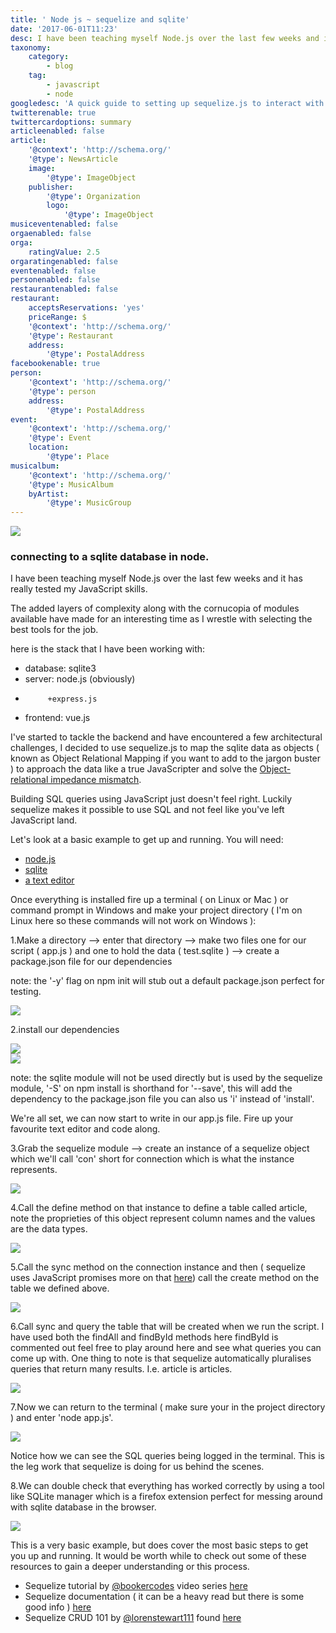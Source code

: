 ```yaml
---
title: ' Node js ~ sequelize and sqlite'
date: '2017-06-01T11:23'
desc: I have been teaching myself Node.js over the last few weeks and it has really tested my JavaScript skills.  
taxonomy:
    category:
        - blog
    tag:
        - javascript
        - node
googledesc: 'A quick guide to setting up sequelize.js to interact with a sqlite database in node.'
twitterenable: true
twittercardoptions: summary
articleenabled: false
article:
    '@context': 'http://schema.org/'
    '@type': NewsArticle
    image:
        '@type': ImageObject
    publisher:
        '@type': Organization
        logo:
            '@type': ImageObject
musiceventenabled: false
orgaenabled: false
orga:
    ratingValue: 2.5
orgaratingenabled: false
eventenabled: false
personenabled: false
restaurantenabled: false
restaurant:
    acceptsReservations: 'yes'
    priceRange: $
    '@context': 'http://schema.org/'
    '@type': Restaurant
    address:
        '@type': PostalAddress
facebookenable: true
person:
    '@context': 'http://schema.org/'
    '@type': person
    address:
        '@type': PostalAddress
event:
    '@context': 'http://schema.org/'
    '@type': Event
    location:
        '@type': Place
musicalbum:
    '@context': 'http://schema.org/'
    '@type': MusicAlbum
    byArtist:
        '@type': MusicGroup
---
```


	
![](./images/node.js.png?cropResize=300,300)
### connecting to a sqlite database in node.  
  
I have been teaching myself Node.js over the last few weeks and it has really tested my JavaScript skills.  
  
The added layers of complexity along with the cornucopia of modules available have made for an interesting time as I wrestle with selecting the best tools for the job.  
  
here is the stack that I have been working with:  
  
* database: sqlite3  
* server: node.js (obviously)  
*          +express.js  
* frontend: vue.js  
  
I've started to tackle the backend and have encountered a few architectural challenges, I decided to use sequelize.js to map the sqlite data as objects ( known as Object Relational Mapping if you want to add to the jargon buster ) to approach the data like a true JavaScripter and solve the [Object-relational impedance mismatch](https://en.wikipedia.org/wiki/Object-relational_impedance_mismatch).  
  
Building SQL queries using JavaScript just doesn't feel right. Luckily sequelize makes it possible to use SQL and not feel like you've left JavaScript land. 
 
Let's look at a basic example to get up and running. You will need: 
 
* [node.js](https://nodejs.org/en/download/) 
* [sqlite](http://sqlite.org/download.html) 
* [a text editor](http://blog.liveedu.tv/10-best-text-editors-programming-2016/) 
 
Once everything is installed fire up a terminal ( on Linux or Mac ) or command prompt in Windows and make your project directory ( I'm on Linux here so these commands will not work on Windows ): 
 
1.Make a directory --> enter that directory --> make two files one for our script ( app.js ) and one to hold the data ( test.sqlite ) --> create a package.json file for our dependencies 
 
note: the '-y' flag on npm init will stub out a default package.json perfect for testing. 
 
![](./images/setup.png)
 
2.install our dependencies 
 
![](./images/setup2.png) <br/> 
![](./images/setup3.png) 
  
note: the sqlite module will not be used directly but is used by the sequelize module, '-S' on npm install is shorthand for '--save', this will add the dependency to the package.json file you can also us 'i' instead of 'install'.  
 
We're all set, we can now start to write in our app.js file. Fire up your favourite text editor and code along.
 
3.Grab the sequelize module --> create an instance of a sequelize object which we'll call 'con' short for connection which is what the instance represents. 
 
![](./images/1.png)
 
4.Call the define method on that instance to define a table called article, note the proprieties of this object represent column names and the values are the data types. 
 
![](./images/2.png)
 
5.Call the sync method on the connection instance and then ( sequelize uses JavaScript promises more on that [here](https://medium.com/javascript-scene/master-the-javascript-interview-what-is-a-promise-27fc71e77261)) call the create method on the table we defined above.  
 
![](./images/3.png)
 
6.Call sync and query the table that will be created when we run the script. I have used both the findAll and findById methods here findById is commented out feel free to play around here and see what queries you can come up with. One thing to note is that sequelize automatically pluralises queries that return many results. I.e. article is articles. 
 
![](./images/4.png)
 
7.Now we can return to the terminal ( make sure your in the project directory ) and enter 'node app.js'.  
 
![](./images/5.png)
 
Notice how we can see the SQL queries being logged in the terminal. This is the leg work that sequelize is doing for us behind the scenes. 
 
8.We can double check that everything has worked correctly by using a tool like SQLite manager which is a firefox extension perfect for messing around with sqlite database in the browser. 
 
![](./images/6.png)
 
This is a very basic example, but does cover the most basic steps to get you up and running. It would be worth while to check out some of these resources to gain a deeper understanding or this process. 
 
* Sequelize tutorial by [@bookercodes](https://twitter.com/bookercodes) video series [here](https://www.youtube.com/watch?v=qsDvJrGMSUY&list=PL5ze0DjYv5DYBDfl0vF_VRxEu8JdTIHlR)  
* Sequelize documentation ( it can be a heavy read but there is some good info ) [here](http://docs.sequelizejs.com/) 
* Sequelize CRUD 101 by [@lorenstewart111](https://twitter.com/lorenstewart111) found [here](http://lorenstewart.me/2016/10/03/sequelize-crud-101/)
 
               